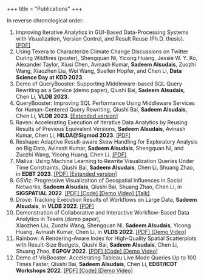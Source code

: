 +++
title = "Publications"
+++

<div class="publications">
In reverse chronological order:

1. Improving Iterative Analytics in GUI-Based Data-Processing Systems with Visualization, Version Control, and Result Reuse (Ph.D. thesis). [ [PDF] ](/Sadeem_phd_thesis.pdf)
2. Using Texera to Characterize Climate Change Discussions on Twitter During Wildfires (poster), Shengquan Ni, Yicong Huang, Jessie W. Y. Ko, Alexander Taylor, Xiusi Chen, Avinash Kumar, **Sadeem Alsudais**, Zuozhi Wang, Xiaozhen Liu, Wei Wang, Suellen Hopfer, and Chen Li, **Data Science Day at KDD 2023**.
3. Demo of QueryBooster: Supporting Middleware-based SQL Query Rewriting as a Service (demo paper), Qiushi Bai, **Sadeem Alsudais**, Chen Li, **VLDB 2023**.
4. QueryBooster: Improving SQL Performance Using Middleware Services for Human-Centered Query Rewriting, Qiushi Bai, **Sadeem Alsudais**, Chen Li, **VLDB 2023**. [ [Extended version] ](https://arxiv.org/pdf/2305.08272.pdf)
5. Raven: Accelerating Execution of Iterative Data Analytics by Reusing Results of Previous Equivalent Versions, **Sadeem Alsudais**, Avinash Kumar, Chen Li, **HILDA@Sigmod 2023**. [ [PDF] ](https://dl.acm.org/doi/10.1145/3597465.3605219)
6. Reshape: Adaptive Result-aware Skew Handling for Exploratory Analysis on Big Data, Avinash Kumar, **Sadeem Alsudais**, Shengquan Ni, and Zuozhi Wang, Yicong Huang, Chen Li. [ [PDF] ](https://arxiv.org/pdf/2208.13143.pdf)
7. Maliva: Using Machine Learning to Rewrite Visualization Queries Under Time Constraints, Qiushi Bai, **Sadeem Alsudais**, Chen Li, Shuang Zhao, in **EDBT 2023**. [ [PDF] ](https://openproceedings.org/2023/conf/edbt/paper-194.pdf) [ [Extended version] ](https://arxiv.org/pdf/2112.00182.pdf)
8. GSViz: Progressive Visualization of Geospatial Influences in Social Networks, **Sadeem Alsudais**, Qiushi Bai, Shuang Zhao, Chen Li, in **SIGSPATIAL 2022**. [ [PDF] ](https://dl.acm.org/doi/abs/10.1145/3557915.3560983) [ [Code] ](https://github.com/sadeemsaleh/gsviz) [ [Demo Video] ](https://www.youtube.com/watch?v=3HGBog984dw) [ [Talk] ](https://www.youtube.com/watch?v=0ZTdz0zrnww)
9. Drove: Tracking Execution Results of Workflows on Large Data, **Sadeem Alsudais**, in **VLDB 2022**. [ [PDF] ](https://ceur-ws.org/Vol-3186/paper_10.pdf)
10. Demonstration of Collaborative and Interactive Workflow-Based Data Analytics in Texera (demo paper),   
   Xiaozhen Liu, Zuozhi Wang, Shengquan Ni, **Sadeem Alsudais**, Yicong Huang, Avinash Kumar, Chen Li, in **VLDB 2022**. [ [PDF] ](https://www.vldb.org/pvldb/vol15/p3738-liu.pdf) [ [Demo Video] ](https://youtu.be/2gfPUZNsoBs)
11. Rainbow: A Rendering-Aware Index for High-Quality Spatial Scatterplots with Result-Size Budgets, Qiushi Bai, **Sadeem Alsudais**, Chen Li, Shuang Zhao, **EGPGV 2022**. [ [PDF] ](https://diglib.eg.org/bitstream/handle/10.2312/pgv20221060/001-005.pdf?sequence=1&isAllowed=y) [ [Code] ](https://github.com/ISG-ICS/rainbow) [ [Demo Video] ](https://www.youtube.com/watch?v=UjuPc0FTjck)
12. Demo of VisBooster: Accelerating Tableau Live Mode Queries Up to 100 Times Faster, Qiushi Bai, **Sadeem Alsudais**, Chen Li, **EDBT/ICDT Workshops 2022**. [ [PDF] ](https://ceur-ws.org/Vol-3135/bigvis_short5.pdf) [ [Code] ](https://github.com/ISG-ICS/VisBooster) [ [Demo Video] ](https://www.youtube.com/watch?v=TsO6EaRzrb4)
</div>